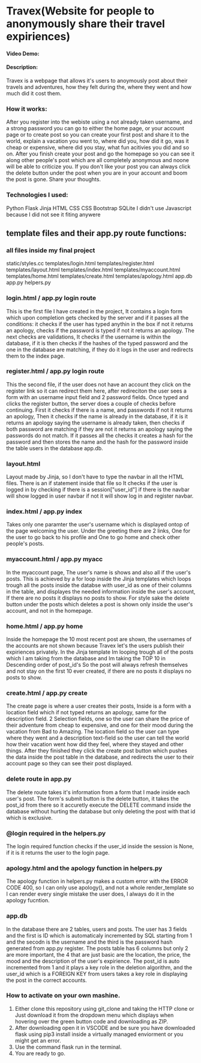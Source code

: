 # Travex(Website for people to anonymously share their travel expiriences)

#### Video Demo: 
#### Description: 
Travex is a webpage that allows it's users to anoymously post about their travels and adventures, how they felt during the, where they went and how much did it cost them.

### How it works:
After you register into the webiste using a not already taken username, and a strong password you can go to either the home page, or your account page or to create post so you can create your first post and share it to the world, explain a vacation you went to, where did you, how did it go, was it cheap or expensive, where did you stay, what fun acitivies you did and so on. After you finish create your post and go the homepage so you can see it along other people's post which are all completely anonymous and noone will be able to criticize you. If you don't like your post you can always click the delete button under the post when you are in your account and boom the post is gone. Share your thoughts.

### Technologies I used:
Python
Flask
Jinja
HTML
CSS
CSS Bootstrap
SQLite
I didn't use Javascript because I did not see it fiting anywere

## template files and their app.py route functions:

### all files inside my final project

static/styles.cc
templates/login.html
templates/register.html
templates/layout.html
templates/index.html
templates/myaccount.html
templates/home.html
templates/create.html
templates/apology.html
app.db
app.py
helpers.py

### login.html / app.py login route
This is the first file I have created in the project, It contains a login form which upon completion gets checked by the server and if it passes all the conditions: it checks if the user has typed anythin in the box if not it returns an apology, checks if the password is typed if not it returns an apology. The next checks are validations, It checks if the username is within the database, if it is then checks if the hashes of the typed password and the one in the database are matching, if they do it logs in the user and redirects them to the index page.

### register.html / app.py login route
This the second file, if the user does not have an account they click on the register link so it can redirect them here, after redireciton the user sees a form with an username input field and 2 password fields. Once typed and clicks the register button, the server does a couple of checks before continuing. First it checks if there is a name, and passwords if not it returns an apology, Then it checks if the name is already in the database, if it is it returns an apology saying the username is already taken, then checks if both password are matching if they are not it returns an apology saying the passwords do not match. If it passes all the checks it creates a hash for the password and then stores the name and the hash for the password inside the table users in the database app.db.

### layout.html 
Layout made by Jinja, so I don't have to type the navbar in all the HTML files. There is an if statement inside that file so It checks if the user is logged in by checking if there is a session["user_id"] if there is the navbar will show logged in user navbar if not it will show log in and register navbar.

### index.html / app.py index
Takes only one paramter the user's username which is displayed ontop of the page welcoming the user. Under the greeting there are 2 links, One for the user to go back to his profile and One to go home and check other people's posts.

### myaccount.html / app.py myacc
In the myaccount page, The user's name is shows and also all if the user's posts.
This is achieved by a for loop inside the Jinja templates which loops trough all the posts inside the databse with user_id as one of their columns in the table, and displayes the needed information inside the user's account, If there are no posts it displays no posts to show. For style sake the delete button under the posts which deletes a post is shown only inside the user's account, and not in the homepage.

### home.html / app.py home
Inside the homepage the 10 most recent post are shown, the usernames of the accounts are not shown because Travex let's the users publish their expiriences privately. In the Jinja template Im looping trough all of the posts which I am taking from the database and Im taking the TOP 10 in Descending order of post_id's So the post will always refresh themselves and not stay on the first 10 ever created, if there are no posts it displays no posts to show.

### create.html / app.py create
The create page is where a user creates their posts, Inside is a form with a location field which if not typed returns an apology, same for the description field. 2 Selection fields, one so the user can share the price of their adventure from cheap to expensive, and one for their mood during the vacation from Bad to Amazing. The location field so the user can type where they went and a description text-field so the user can tell the world how their vacation went how did they feel, where they stayed and other things. After they finished they click the create post button which pushes the data inside the post table in the database, and redirects the user to their account page so they can see their post displayed.

### delete route in app.py 
The delete route takes it's information from a form that I made inside each user's post. The form's submit button is the delete button, it takes the post_id from there so it accuretly execute the DELETE command inside the database without hurting the database but only deleting the post with that id which is exclusive.

### @login required in the helpers.py
The login required function checks if the user_id inside the session is None, if it is it returns the user to the login page.

### apology.html and the apology function in helpers.py
The apology function in helpers.py makes a custom error with the ERROR CODE 400, so I can only use apology(), and not a whole render_template so I can render every single mistake the user does, I always do it in the apology fucntion.

### app.db 
In the database there are 2 tables, users and posts. The user has 3 fields and the first is ID which is automaticaly incremented by SQL starting from 1 and the secodn is the username and the third is the password hash generated from app.py register.
The posts table has 6 columns but only 2 are more important, the 4 that are just basic are the location, the price, the mood and the description of the user's expirience. The post_id is auto incremented from 1 and it plays a key role in the deletion algorithm, and the user_id which is a FOREIGN KEY from users takes a key role in displaying the post in the correct accounts.

### How to activate on your own mashine.
1. Either clone this repository using git_clone and taking the HTTP clone or Just download it from the dropdown menu which displays when hovering over the green button code and downloading as ZIP.
2. After downloading open it in VSCODE and be sure you have downloaded flask using pip3 install inside a virtually managed enviorment or you might get an error.
3. Use the command flask run in the terminal.
4. You are ready to go.
